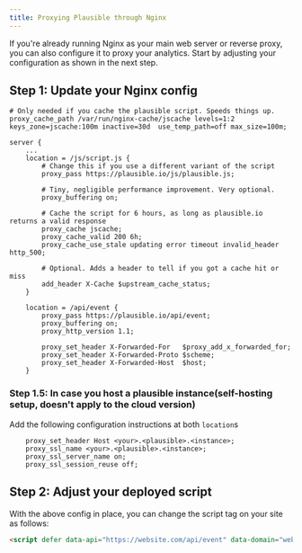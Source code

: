```yaml
---
title: Proxying Plausible through Nginx
---
```


If you're already running Nginx as your main web server or reverse
proxy, you can also configure it to proxy your analytics. Start by adjusting your configuration as shown in the next step.

## Step 1: Update your Nginx config

```
# Only needed if you cache the plausible script. Speeds things up.
proxy_cache_path /var/run/nginx-cache/jscache levels=1:2 keys_zone=jscache:100m inactive=30d  use_temp_path=off max_size=100m;

server {
    ...
    location = /js/script.js {
        # Change this if you use a different variant of the script
        proxy_pass https://plausible.io/js/plausible.js;

        # Tiny, negligible performance improvement. Very optional.
        proxy_buffering on;

        # Cache the script for 6 hours, as long as plausible.io returns a valid response
        proxy_cache jscache;
        proxy_cache_valid 200 6h;
        proxy_cache_use_stale updating error timeout invalid_header http_500;

        # Optional. Adds a header to tell if you got a cache hit or miss
        add_header X-Cache $upstream_cache_status;
    }

    location = /api/event {
        proxy_pass https://plausible.io/api/event;
        proxy_buffering on;
        proxy_http_version 1.1;

        proxy_set_header X-Forwarded-For   $proxy_add_x_forwarded_for;
        proxy_set_header X-Forwarded-Proto $scheme;
        proxy_set_header X-Forwarded-Host  $host;
    }
```
### Step 1.5: In case you host a plausible instance(self-hosting setup, doesn't apply to the cloud version)

Add the following configuration instructions at both `location`s
```
    proxy_set_header Host <your>.<plausible>.<instance>;
    proxy_ssl_name <your>.<plausible>.<instance>;
    proxy_ssl_server_name on;
    proxy_ssl_session_reuse off;
```

## Step 2: Adjust your deployed script

With the above config in place, you can change the script tag on your site as follows:

```html
<script defer data-api="https://website.com/api/event" data-domain="website.com" src="https://website.com/js/script.js"></script>
```

